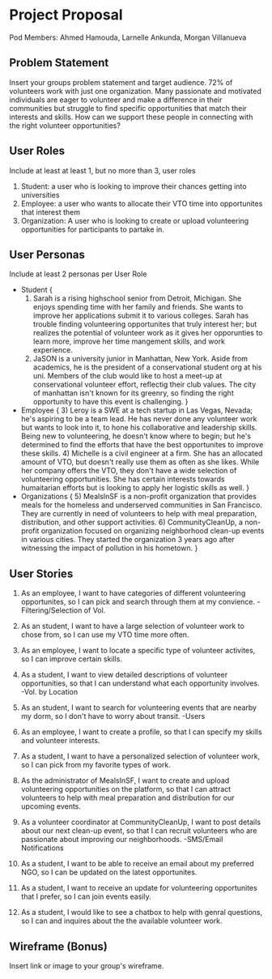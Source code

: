 # Project Proposal

Pod Members: Ahmed Hamouda, Larnelle Ankunda, Morgan Villanueva

## Problem Statement

Insert your groups problem statement and target audience.
72% of volunteers work with just one organization. Many passionate and motivated individuals are eager to volunteer and make a difference in their communities but struggle to find specific opportunities that match their interests and skills. How can we support these people in connecting with the right volunteer opportunities?

## User Roles

Include at least at least 1, but no more than 3, user roles
1) Student: a user who is looking to improve their chances getting into universities
2) Employee: a user who wants to allocate their VTO time into opportunites that interest them
3) Organization: A user who is looking to create or upload volunteering opportunities for participants to partake in. 


## User Personas

Include at least 2 personas per User Role
- Student {
   1) Sarah is a rising highschool senior from Detroit, Michigan. She enjoys spending time with her family and friends. She wants to improve her applications submit it to various colleges. Sarah has trouble finding volunteering opportunites that truly interest her; but realizes the potential of volunteer work as it gives her opporunties to learn more, improve her time mangement skills, and work experience.
  2) JaSON is a university junior in Manhattan, New York. Aside from academics, he is the president of a conservational student org at his uni. Members of the club would like to host a meet-up at conservational volunteer effort, reflectig their club values. The city of manhattan isn't known for its greenry, so finding the right opportunity to have this event is challenging. 
}
- Employee {
  3) Leroy is a SWE at a tech startup in Las Vegas, Nevada; he's aspiring to be a team lead. He has never done any volunteer work but wants to look into it, to hone his collaborative and leadership skills. Being new to volunteering, he doesn't know where to begin; but he's determined to find the efforts that have the best opportunites to improve these skills.
  4) Michelle is a civil engineer at a firm. She has an allocated amount of VTO, but doesn't really use them as often as she likes. While her company offers the VTO, they don't have a wide selection of volunteering opportunities. She has certain interests towards humaitarian efforts but is looking to apply her logistic skills as well. 
}
- Organizations {
  5) MealsInSF is a non-profit organization that provides meals for the homeless and underserved communities in San Francisco. They are currently in need of volunteers to help with meal preparation, distribution, and other support activities.
  6) CommunityCleanUp, a non-profit organization focused on organizing neighborhood clean-up events in various cities. They started the organization 3 years ago after witnessing the impact of pollution in his hometown.
}

## User Stories

                                     
1. As an employee, I want to have categories of different volunteering opportunites, so I can pick and search through them at my convience. -Filtering/Selection of Vol.
2. As an student, I want to have a large selection of volunteer work to chose from, so I can use my VTO time more often.
3. As an employee, I want to locate a specific type of volunteer activites, so I can improve certain skills.
4. As a student, I want to view detailed descriptions of volunteer opportunities, so that I can understand what each opportunity involves.
                                       -Vol. by Location
5. As an student, I want to search for volunteering events that are nearby my dorm, so I don't have to worry about transit.
                                       -Users
6. As an employee, I want to create a profile, so that I can specify my skills and volunteer interests.
7. As a student, I want to have a personalized selection of volunteer work, so I can pick from my favorite types of work.
8. As the administrator of MealsInSF, I want to create and upload volunteering opportunities on the platform, so that I can attract volunteers to help with meal preparation and distribution for our upcoming events.
9. As a volunteer coordinator at CommunityCleanUp, I want to post details about our next clean-up event, so that I can recruit volunteers who are passionate about improving our neighborhoods.
                                       -SMS/Email Notifications
10. As a student, I want to be able to receive an email about my preferred NGO, so I can be updated on the latest opportunites.
11. As a student, I want to receive an update for volunteering opportunites that I prefer, so I can join events easily.
    
12. As a student, I would like to see a chatbox to help with genral questions, so I can  and inquires about the the available volunteer work.


## Wireframe (Bonus)

Insert link or image to your group's wireframe. 
